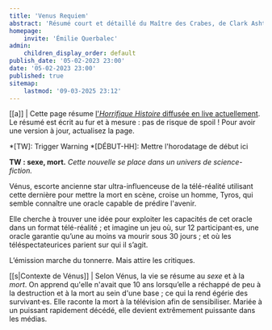 ```yaml
---
title: 'Venus Requiem'
abstract: 'Résumé court et détaillé du Maître des Crabes, de Clark Ashton Smith !'
homepage:
    invite: 'Émilie Querbalec'
admin:
    children_display_order: default
publish_date: '05-02-2023 23:00'
date: '05-02-2023 23:00'
published: true
sitemap:
    lastmod: '09-03-2025 23:12'
---
```


[[a]]
| Cette page résume [l'_Horrifique Histoire_ diffusée en live actuellement](https://www.twitch.tv/vchabrette). Le résumé est écrit au fur et à mesure : pas de risque de spoil ! Pour avoir une version à jour, actualisez la page.

*[TW]: Trigger Warning
*[DÉBUT-HH]: Mettre l'horodatage de début ici

**TW : sexe, mort.** _Cette nouvelle se place dans un univers de science-fiction._

Vénus, escorte ancienne star ultra-influenceuse de la télé-réalité utilisant cette dernière pour mettre la mort en scène, croise un homme, Tyros, qui semble connaître une oracle capable de prédire l'avenir.

Elle cherche à trouver une idée pour exploiter les capacités de cet oracle dans un format télé-réalité ; et imagine un jeu où, sur 12 participant·es, une oracle garantie qu’une au moins va mourir sous 30 jours ; et où les téléspectateurices parient sur qui il s’agit.

L’émission marche du tonnerre. Mais attire les critiques.

[[s|Contexte de Vénus]]
| Selon Vénus, la vie se résume au _sexe_ et à la _mort_. On apprend qu'elle n'avait que 10 ans lorsqu’elle a réchappé de peu à la destruction et à la mort au sein d'une base ; ce qui la rend égérie des survivant·es. Elle raconte la mort à la télévision afin de sensibiliser. Mariée à un puissant rapidement décédé, elle devient extrêmement puissante dans les médias.